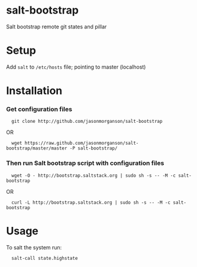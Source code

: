 salt-bootstrap
==============

Salt bootstrap remote git states and pillar

Setup
=====

Add `salt` to  `/etc/hosts` file; pointing to master (localhost)

Installation
============

### Get configuration files

```
  git clone http://github.com/jasonmorganson/salt-bootstrap
```
OR
```
  wget https://raw.github.com/jasonmorganson/salt-bootstrap/master/master -P salt-bootstrap/
```

### Then run Salt bootstrap script with configuration files

```
  wget -O - http://bootstrap.saltstack.org | sudo sh -s -- -M -c salt-bootstrap
```
OR
```
  curl -L http://bootstrap.saltstack.org | sudo sh -s -- -M -c salt-bootstrap
```

Usage
=====

To salt the system run:

```
  salt-call state.highstate
```

